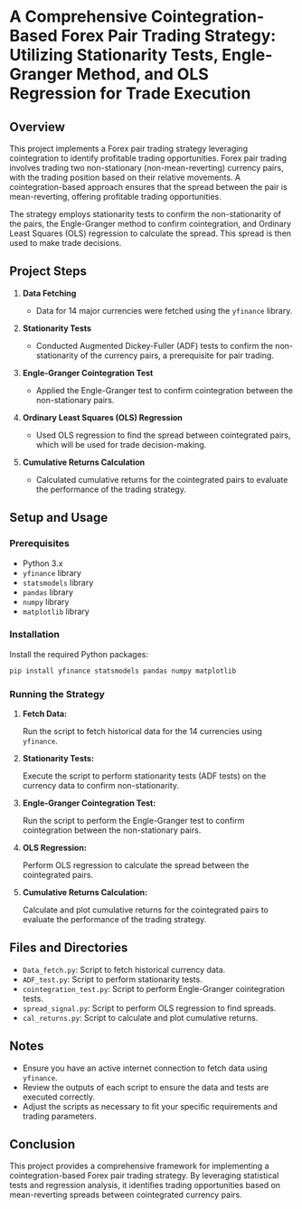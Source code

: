 # A Comprehensive Cointegration-Based Forex Pair Trading Strategy: Utilizing Stationarity Tests, Engle-Granger Method, and OLS Regression for Trade Execution

## Overview

This project implements a Forex pair trading strategy leveraging cointegration to identify profitable trading opportunities. Forex pair trading involves trading two non-stationary (non-mean-reverting) currency pairs, with the trading position based on their relative movements. A cointegration-based approach ensures that the spread between the pair is mean-reverting, offering profitable trading opportunities.

The strategy employs stationarity tests to confirm the non-stationarity of the pairs, the Engle-Granger method to confirm cointegration, and Ordinary Least Squares (OLS) regression to calculate the spread. This spread is then used to make trade decisions.

## Project Steps

1. **Data Fetching**
   - Data for 14 major  currencies were fetched using the `yfinance` library.
   
2. **Stationarity Tests**
   - Conducted Augmented Dickey-Fuller (ADF) tests to confirm the non-stationarity of the currency pairs, a prerequisite for pair trading.

3. **Engle-Granger Cointegration Test**
   - Applied the Engle-Granger test to confirm cointegration between the non-stationary pairs.

4. **Ordinary Least Squares (OLS) Regression**
   - Used OLS regression to find the spread between cointegrated pairs, which will be used for trade decision-making.

5. **Cumulative Returns Calculation**
   - Calculated cumulative returns for the cointegrated pairs to evaluate the performance of the trading strategy.

## Setup and Usage

### Prerequisites

- Python 3.x
- `yfinance` library
- `statsmodels` library
- `pandas` library
- `numpy` library
- `matplotlib` library

### Installation

Install the required Python packages:

   ```sh
   pip install yfinance statsmodels pandas numpy matplotlib
   ```

### Running the Strategy

1. **Fetch Data:**

   Run the script to fetch historical data for the 14 currencies using `yfinance`.

2. **Stationarity Tests:**

   Execute the script to perform stationarity tests (ADF tests) on the currency data to confirm non-stationarity.
   
4. **Engle-Granger Cointegration Test:**

   Run the script to perform the Engle-Granger test to confirm cointegration between the non-stationary pairs.
   
6. **OLS Regression:**

   Perform OLS regression to calculate the spread between the cointegrated pairs.

7. **Cumulative Returns Calculation:**

   Calculate and plot cumulative returns for the cointegrated pairs to evaluate the performance of the trading strategy.

## Files and Directories

- `Data_fetch.py`: Script to fetch historical currency data.
- `ADF_test.py`: Script to perform stationarity tests.
- `cointegration_test.py`: Script to perform Engle-Granger cointegration tests.
- `spread_signal.py`: Script to perform OLS regression to find spreads.
- `cal_returns.py`: Script to calculate and plot cumulative returns.

## Notes

- Ensure you have an active internet connection to fetch data using `yfinance`.
- Review the outputs of each script to ensure the data and tests are executed correctly.
- Adjust the scripts as necessary to fit your specific requirements and trading parameters.

## Conclusion

This project provides a comprehensive framework for implementing a cointegration-based Forex pair trading strategy. By leveraging statistical tests and regression analysis, it identifies trading opportunities based on mean-reverting spreads between cointegrated currency pairs.
